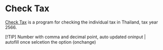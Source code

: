 # Check Tax
[Check Tax](https://kietpawpan.github.io/tax) is a program for checking the individual tax in Thailand, tax year 2566.

[!TIP]
Number with comma and decimal point, auto updated oninput | autofill once selcetion the option (onchange) 
